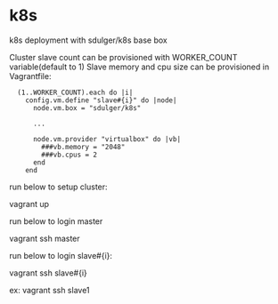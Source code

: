 # k8s
k8s deployment with sdulger/k8s base box

Cluster slave count can be provisioned with WORKER_COUNT variable(default to 1)
Slave memory and cpu size can be provisioned in Vagrantfile:

```
  (1..WORKER_COUNT).each do |i|
    config.vm.define "slave#{i}" do |node|
      node.vm.box = "sdulger/k8s"
      
      ...
      
      node.vm.provider "virtualbox" do |vb|
        ###vb.memory = "2048"
        ###vb.cpus = 2
      end
    end
```

run below to setup cluster:

vagrant up

run below to login master

vagrant ssh master

run below to login slave#{i}:

vagrant ssh slave#{i}

ex: vagrant ssh slave1
